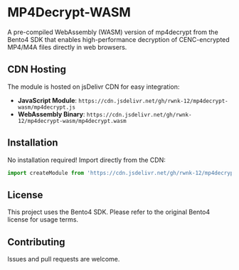# MP4Decrypt-WASM

A pre-compiled WebAssembly (WASM) version of mp4decrypt from the Bento4 SDK that enables high-performance decryption of CENC-encrypted MP4/M4A files directly in web browsers.


## CDN Hosting

The module is hosted on jsDelivr CDN for easy integration:

- **JavaScript Module**: `https://cdn.jsdelivr.net/gh/rwnk-12/mp4decrypt-wasm/mp4decrypt.js`
- **WebAssembly Binary**: `https://cdn.jsdelivr.net/gh/rwnk-12/mp4decrypt-wasm/mp4decrypt.wasm`

## Installation

No installation required! Import directly from the CDN:

```javascript
import createModule from 'https://cdn.jsdelivr.net/gh/rwnk-12/mp4decrypt-wasm/mp4decrypt.js';
```

## License

This project uses the Bento4 SDK. Please refer to the original Bento4 license for usage terms.

## Contributing

Issues and pull requests are welcome. 
